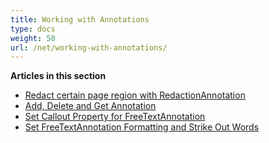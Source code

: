 ```yaml
---
title: Working with Annotations
type: docs
weight: 50
url: /net/working-with-annotations/
---
```


**Articles in this section**
- [Redact certain page region with RedactionAnnotation](/pdf/net/redact-certain-page-region-with-redactionannotation/)
- [Add, Delete and Get Annotation](/pdf/net/add-delete-and-get-annotation/)
- [Set Callout Property for FreeTextAnnotation](/pdf/net/set-callout-property-for-freetextannotation/)
- [Set FreeTextAnnotation Formatting and Strike Out Words](/pdf/net/set-freetextannotation-formatting-and-strike-out-words/)
